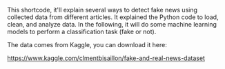This shortcode, it'll explain several ways to detect fake news using collected data from different articles. It explained the Python code to load, clean, and analyze data. In the following, it will do some machine learning models to perform a classification task (fake or not).

The data comes from Kaggle, you can download it here:

https://www.kaggle.com/clmentbisaillon/fake-and-real-news-dataset
